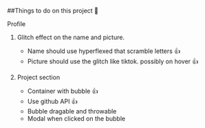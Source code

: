 ##Things to do on this project 🚀

Profile

1. Glitch effect on the name and picture.
   - Name should use hyperflexed that scramble letters 👍
   - Picture should use the glitch like tiktok. possibly on hover 👍

2. Project section
   - Container with bubble 👍
   - Use github API 👍
   - Bubble dragable and throwable
   - Modal when clicked on the bubble